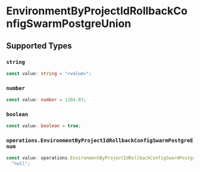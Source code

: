 # EnvironmentByProjectIdRollbackConfigSwarmPostgreUnion


## Supported Types

### `string`

```typescript
const value: string = "<value>";
```

### `number`

```typescript
const value: number = 1284.03;
```

### `boolean`

```typescript
const value: boolean = true;
```

### `operations.EnvironmentByProjectIdRollbackConfigSwarmPostgreEnum`

```typescript
const value: operations.EnvironmentByProjectIdRollbackConfigSwarmPostgreEnum =
  "null";
```

